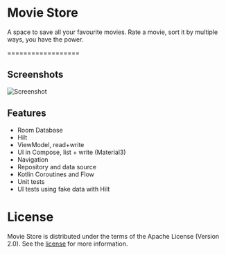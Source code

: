 # Movie Store
A space to save all your favourite movies. Rate a movie, sort it by multiple ways, you have the power.

==================

## Screenshots
![Screenshot](https://github.com/android/architecture-templates/raw/main/screenshots.png)

## Features

* Room Database
* Hilt
* ViewModel, read+write
* UI in Compose, list + write (Material3)
* Navigation
* Repository and data source
* Kotlin Coroutines and Flow
* Unit tests
* UI tests using fake data with Hilt

# License

Movie Store is distributed under the terms of the Apache License (Version 2.0). See the
[license](LICENSE) for more information.
